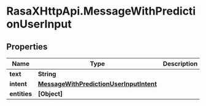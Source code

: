 # RasaXHttpApi.MessageWithPredictionUserInput

## Properties

Name | Type | Description | Notes
------------ | ------------- | ------------- | -------------
**text** | **String** |  | [optional] 
**intent** | [**MessageWithPredictionUserInputIntent**](MessageWithPredictionUserInputIntent.md) |  | [optional] 
**entities** | **[Object]** |  | [optional] 


